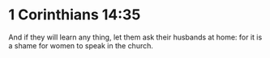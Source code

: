 # 1 Corinthians 14:35

And if they will learn any thing, let them ask their husbands at home: for it is a shame for women to speak in the church.